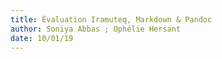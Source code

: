 ```yaml
---
title: Évaluation Iramuteq, Markdown & Pandoc
author: Soniya Abbas ; Ophélie Hersant
date: 10/01/19
---
```

